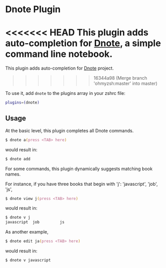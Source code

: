 # Dnote Plugin

<<<<<<< HEAD
This plugin adds auto-completion for [Dnote](https://www.getdnote.com/), a simple command line notebook.
=======
This plugin adds auto-completion for [Dnote](https://dnote.io) project.
>>>>>>> 16344a98 (Merge branch 'ohmyzsh:master' into master)

To use it, add `dnote` to the plugins array in your zshrc file:

```zsh
plugins=(dnote)
```

## Usage

At the basic level, this plugin completes all Dnote commands.

```zsh
$ dnote a(press <TAB> here)
```

would result in:

```zsh
$ dnote add
```

For some commands, this plugin dynamically suggests matching book names.

For instance, if you have three books that begin with 'j': 'javascript', 'job', 'js',

```zsh
$ dnote view j(press <TAB> here)
```

would result in:

```zsh
$ dnote v j
javascript  job         js
```

As another example,

```zsh
$ dnote edit ja(press <TAB> here)
```

would result in:


```zsh
$ dnote v javascript
``````
